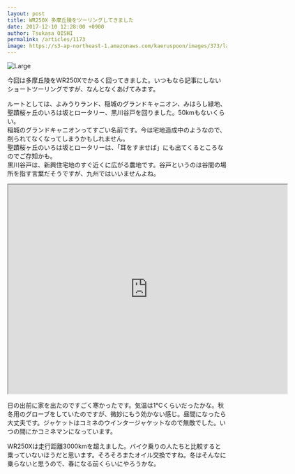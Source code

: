 ```yaml
---
layout: post
title: WR250X 多摩丘陵をツーリングしてきました
date: 2017-12-10 12:28:00 +0900
author: Tsukasa OISHI
permalink: /articles/1173
image: https://s3-ap-northeast-1.amazonaws.com/kaeruspoon/images/373/large.JPG?1512875626
---
```



![Large](https://s3-ap-northeast-1.amazonaws.com/kaeruspoon/images/373/large.JPG?1512875626)  

今回は多摩丘陵をWR250Xでかるく回ってきました。いつもなら記事にしないショートツーリングですが、なんとなくあげてみます。  

ルートとしては、よみうりランド、稲城のグランドキャニオン、みはらし緑地、聖蹟桜ヶ丘のいろは坂とロータリー、黒川谷戸を回りました。50kmもないくらい。  
稲城のグランドキャニオンってすごい名前です。今は宅地造成中のようなので、削られてなくなってしまうかもしれません。  
聖蹟桜ヶ丘のいろは坂とロータリーは、「耳をすませば」にも出てくるところなのでご存知かも。  
黒川谷戸は、新興住宅地のすぐ近くに広がる農地です。谷戸というのは谷間の場所を指す言葉だそうですが、九州ではいいませんよね。  
<iframe src="https://www.google.com/maps/d/embed?mid=11btxYQPMW_FpwTt2ysB0zc8AUIFpIv9Z" width="640" height="480"></iframe>  

日の出前に家を出たのですごく寒かったです。気温は1℃くらいだったかな。秋冬用のグローブをしていたのですが、微妙にもう効かない感じ。昼間になったら大丈夫です。ジャケットはコミネのウインタージャケットなので無敵でした。いつの間にかコミネマンになっています。  

WR250Xは走行距離3000kmを超えました。バイク乗りの人たちと比較すると乗っていないほうだと思います。そろそろまたオイル交換ですね。冬はそんなに乗らないと思うので、春になる前くらいにやろうかな。  
